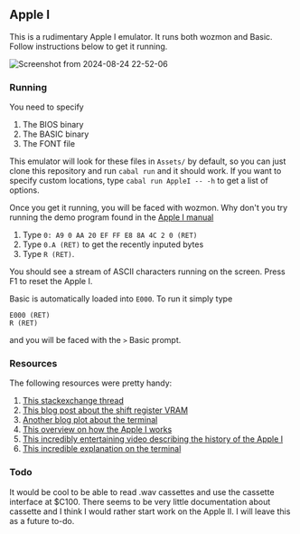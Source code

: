 ## Apple I


This is a rudimentary Apple I emulator. It runs both wozmon and Basic. Follow instructions below to get it running.

![Screenshot from 2024-08-24 22-52-06](https://github.com/user-attachments/assets/0f35888f-390d-44c4-8d6c-82ba3d090e9a)



### Running

You need to specify

1. The BIOS binary
2. The BASIC binary
3. The FONT file

This emulator will look for these files in `Assets/` by default, so you can just clone this repository and run `cabal run` and it should work. If you want to specify custom locations, type `cabal run AppleI -- -h` to get a list of options.

Once you get it running, you will be faced with wozmon. Why don't you try running the demo program found in the [Apple I manual](https://github.com/lesserfish/Krill/blob/main/AppleI/Resources/Apple%20-%201%20operation%20manual%2C%201976%20-%20apple.applei.1976.102646518.pdf)

  1. Type `0: A9 0 AA 20 EF FF E8 8A 4C 2 0 (RET)`
  2. Type `0.A (RET)` to get the recently inputed bytes
  3. Type `R (RET)`.

You should see a stream of ASCII characters running on the screen. Press F1 to reset the Apple I.

Basic is automatically loaded into `E000`. To run it simply type

    E000 (RET)
    R (RET)

and you will be faced with the `>` Basic prompt. 

### Resources

The following resources were pretty handy:

1. [This stackexchange thread](https://retrocomputing.stackexchange.com/questions/13228/how-did-the-apple-1-video-circuit-work)
2. [This blog post about the shift register VRAM](http://www.righto.com/2022/04/inside-apple-1s-shift-register-memory.html)
3. [Another blog plot about the terminal](https://www.sbprojects.net/projects/apple1/terminal.php)
4. [This overview on how the Apple I works](https://www.youtube.com/watch?v=36NgkpctW6k)
5. [This incredibly entertaining video describing the history of the Apple I](https://www.youtube.com/watch?v=BHeUbAVllJo)
6. [This incredible explanation on the terminal](https://github.com/The8BitEnthusiast/apple-1-video-terminal-on-fpga)

### Todo

It would be cool to be able to read .wav cassettes and use the cassette interface at $C100. There seems to be very little documentation about cassette and I think I would rather start work on the Apple II. I will leave this as a future to-do.

